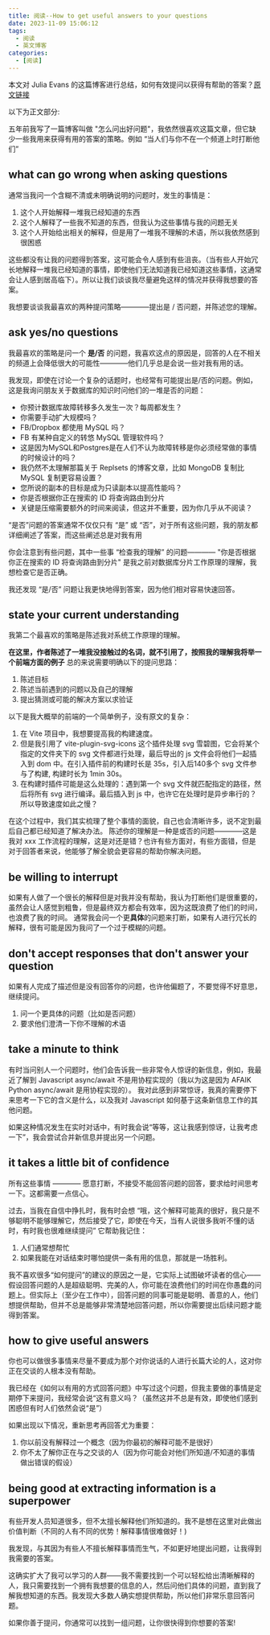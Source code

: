 ```yaml
---
title: 阅读--How to get useful answers to your questions
date: 2023-11-09 15:06:12
tags:
  - 阅读
  - 英文博客
categories:
  - [阅读]
---
```


本文对 Julia Evans 的这篇博客进行总结，如何有效提问以获得有帮助的答案？[原文链接](https://jvns.ca/blog/2021/10/21/how-to-get-useful-answers-to-your-questions/)

以下为正文部分:

五年前我写了一篇博客叫做 "怎么问出好问题"，我依然很喜欢这篇文章，但它缺少一些我用来获得有用的答案的策略。例如 “当人们与你不在一个频道上时打断他们”


## what can go wrong when asking questions
通常当我问一个含糊不清或未明确说明的问题时，发生的事情是：
1. 这个人开始解释一堆我已经知道的东西
2. 这个人解释了一些我不知道的东西，但我认为这些事情与我的问题无关
3. 这个人开始给出相关的解释，但是用了一堆我不理解的术语，所以我依然感到很困惑

这些都没有让我的问题得到答案，这可能会令人感到有些沮丧。（当有些人开始冗长地解释一堆我已经知道的事情，即使他们无法知道我已经知道这些事情，这通常会让人感到居高临下）。所以让我们谈谈我尽量避免这样的情况并获得我想要的答案。


我想要谈谈我最喜欢的两种提问策略————提出是 / 否问题，并陈述您的理解。


## ask yes/no questions
我最喜欢的策略是问一个 **是/否** 的问题，我喜欢这点的原因是，回答的人在不相关的频道上会降低很大的可能性————他们几乎总是会说一些对我有用的话。

我发现，即使在讨论一个复杂的话题时，也经常有可能提出是/否的问题。例如，这是我询问朋友关于数据库的知识时问他们的一堆是否的问题：

- 你预计数据库故障转移多久发生一次？每周都发生？
- 你需要手动扩大规模吗？
- FB/Dropbox 都使用 MySQL 吗？
- FB 有某种自定义的转悠 MySQL 管理软件吗？
- 这是因为MySQL和Postgres是在人们不认为故障转移是你必须经常做的事情的时候设计的吗？
- 我仍然不太理解那篇关于 Replsets 的博客文章，比如 MongoDB 复制比 MySQL 复制更容易设置？
- 您所说的副本的目标是成为只读副本以提高性能吗？
- 你是否根据你正在搜索的 ID 将查询路由到分片
- 关键是压缩需要额外的时间来阅读，但这并不重要，因为你几乎从不阅读？

“是否”问题的答案通常不仅仅只有 “是” 或 “否”，对于所有这些问题，我的朋友都详细阐述了答案，而这些阐述总是对我有用

你会注意到有些问题，其中一些事 “检查我的理解” 的问题———— "你是否根据你正在搜索的 ID 将查询路由到分片" 是我之前对数据库分片工作原理的理解，我想检查它是否正确。

我还发现 “是/否” 问题让我更快地得到答案，因为他们相对容易快速回答。


## state your current understanding
我第二个最喜欢的策略是陈述我对系统工作原理的理解。

**在这里，作者陈述了一堆我没接触过的名词，就不引用了，按照我的理解我将举一个前端方面的例子**
总的来说需要明确以下的提问思路：
1. 陈述目标
2. 陈述当前遇到的问题以及自己的理解
3. 提出猜测或可能的解决方案以求验证

以下是我大概举的前端的一个简单例子，没有原文的复杂：
1. 在 Vite 项目中，我想要提高我的构建速度。
2. 但是我引用了 vite-plugin-svg-icons 这个插件处理 svg 雪碧图，它会将某个指定的文件夹下的 svg 文件都进行处理，最后导出的 js 文件会将他们一起插入到 dom 中。在引入插件前的构建时长是 35s，引入后140多个 svg 文件参与了构建, 构建时长为 1min 30s。
3. 在构建时插件可能是这么处理的：遇到第一个 svg 文件就匹配指定的路径，然后将所有 svg 进行编译。最后插入到 js 中，也许它在处理时是异步串行的？所以导致速度如此之慢？

在这个过程中，我们其实梳理了整个事情的面貌，自己也会清晰许多，说不定到最后自己都已经知道了解决办法。
陈述你的理解是一种是或否的问题————这是我对 xxx 工作流程的理解，这是对还是错？也许有些方面对，有些方面错，但是对于回答者来说，他能够了解全貌会更容易的帮助你解决问题。

## be willing to interrupt
如果有人做了一个很长的解释但是对我并没有帮助，我认为打断他们是很重要的，虽然会让人感觉到粗鲁，但是最终双方都会有效率，因为这既浪费了他们的时间，也浪费了我的时间。
通常我会问一个更**具体**的问题来打断，如果有人进行冗长的解释，很有可能是因为我问了一个过于模糊的问题。

## don't accept responses that don't answer your question
如果有人完成了描述但是没有回答你的问题，也许他偏题了，不要觉得不好意思，继续提问。
1. 问一个更具体的问题（比如是否问题）
2. 要求他们澄清一下你不理解的术语


## take a minute to think
有时当问别人一个问题时，他们会告诉我一些非常令人惊讶的新信息，例如，我最近了解到 Javascript async/await 不是用协程实现的（我以为这是因为 AFAIK Python async/await 是用协程实现的）。
我对此感到非常惊讶，我真的需要停下来思考一下它的含义是什么，以及我对 Javascript 如何基于这条新信息工作的其他问题。

如果这种情况发生在实时对话中，有时我会说“等等，这让我感到惊讶，让我考虑一下”，我会尝试合并新信息并提出另一个问题。

## it takes a little bit of confidence
所有这些事情 ———— 愿意打断，不接受不能回答问题的回答，要求给时间思考一下。这都需要一点信心。

过去，当我在自信中挣扎时，我有时会想 “哦，这个解释可能真的很好，我只是不够聪明不能够理解它，然后接受了它，即使在今天，当有人说很多我听不懂的话时，有时我也很难继续提问”
它帮助我记住：
1. 人们通常想帮忙
2. 如果我能在对话结束时哪怕提供一条有用的信息，那就是一场胜利。

我不喜欢很多“如何提问”的建议的原因之一是，它实际上试图破坏读者的信心——假设回答问题的人是超级聪明、完美的人，你可能在浪费他们的时间在你愚蠢的问题上。但实际上（至少在工作中），回答问题的同事可能是聪明、善意的人，他们想提供帮助，但并不总是能够非常清楚地回答问题，所以你需要提出后续问题才能得到答案。


## how to give useful answers

你也可以做很多事情来尽量不要成为那个对你说话的人进行长篇大论的人，这对你正在交谈的人根本没有帮助。

我已经在《如何以有用的方式回答问题》中写过这个问题，但我主要做的事情是定期停下来提问，我经常会说“这有意义吗？（虽然这并不总是有效，即使他们感到困惑但有时人们依然会说“是”）

如果出现以下情况，重新思考再回答尤为重要：
1. 你以前没有解释过一个概念（因为你最初的解释可能不是很好）
2. 你不太了解你正在与之交谈的人（因为你可能会对他们所知道/不知道的事情做出错误的假设）

## being good at extracting information is a superpower
有些开发人员知道很多，但不太擅长解释他们所知道的。我不是想在这里对此做出价值判断（不同的人有不同的优势！解释事情很难做好！)

我发现，与其因为有些人不擅长解释事情而生气，不如更好地提出问题，让我得到我需要的答案。

这确实扩大了我可以学习的人群——我不需要找到一个可以轻松给出清晰解释的人，我只需要找到一个拥有我想要的信息的人，然后问他们具体的问题，直到我了解我想知道的东西。我发现大多数人确实想提供帮助，所以他们非常乐意回答问题。

如果你善于提问，你通常可以找到一组问题，让你很快得到你想要的答案!

